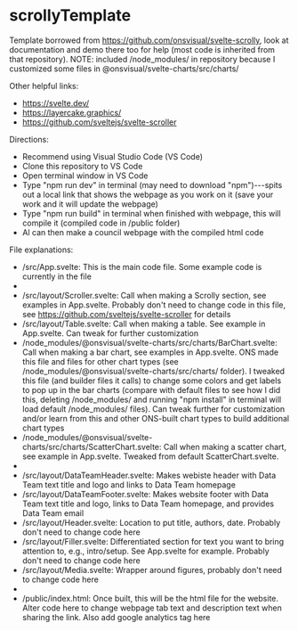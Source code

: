 # scrollyTemplate

Template borrowed from https://github.com/onsvisual/svelte-scrolly, look at documentation and demo there too for help (most code is inherited from that repository).
NOTE: included /node_modules/ in repository because I customized some files in @onsvisual/svelte-charts/src/charts/

Other helpful links:
- https://svelte.dev/
- https://layercake.graphics/
- https://github.com/sveltejs/svelte-scroller

Directions:
- Recommend using Visual Studio Code (VS Code)
- Clone this repository to VS Code
- Open terminal window in VS Code
- Type "npm run dev" in terminal (may need to download "npm")---spits out a local link that shows the webpage as you work on it (save your work and it will update the webpage)
- Type "npm run build" in terminal when finished with webpage, this will compile it (compiled code in /public folder)
- Al can then make a council webpage with the compiled html code 

File explanations:
- /src/App.svelte: This is the main code file. Some example code is currently in the file
- 
- /src/layout/Scroller.svelte: Call when making a Scrolly section, see examples in App.svelte. Probably don't need to change code in this file, see https://github.com/sveltejs/svelte-scroller for details
- /src/layout/Table.svelte: Call when making a table. See example in App.svelte. Can tweak for further customization
- /node_modules/@onsvisual/svelte-charts/src/charts/BarChart.svelte: Call when making a bar chart, see examples in App.svelte. ONS made this file and files for other chart types (see /node_modules/@onsvisual/svelte-charts/src/charts/ folder). I tweaked this file (and builder files it calls) to change some colors and get labels to pop up in the bar charts (compare with default files to see how I did this, deleting /node_modules/ and running "npm install" in terminal will load default /node_modules/ files). Can tweak further for customization and/or learn from this and other ONS-built chart types to build additional chart types
- /node_modules/@onsvisual/svelte-charts/src/charts/ScatterChart.svelte: Call when making a scatter chart, see example in App.svelte. Tweaked from default ScatterChart.svelte.
- 
- /src/layout/DataTeamHeader.svelte: Makes webiste header with Data Team text title and logo and links to Data Team homepage
- /src/layout/DataTeamFooter.svelte: Makes website footer with Data Team text title and logo, links to Data Team homepage, and provides Data Team email
- /src/layout/Header.svelte: Location to put title, authors, date. Probably don't need to change code here
- /src/layout/Filler.svelte: Differentiated section for text you want to bring attention to, e.g., intro/setup. See App.svelte for example. Probably don't need to change code here
- /src/layout/Media.svelte: Wrapper around figures, probably don't need to change code here
- 
- /public/index.html: Once built, this will be the html file for the website. Alter code here to change webpage tab text and description text when sharing the link. Also add google analytics tag here
